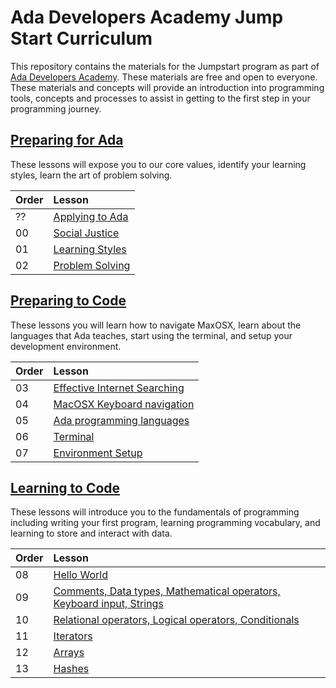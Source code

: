 # Ada Developers Academy Jump Start Curriculum

This repository contains the materials for the Jumpstart program as part of [Ada Developers Academy](http://adadevelopersacademy.org/). These materials are free and open to everyone. These materials and concepts will provide an introduction into programming tools, concepts and processes to assist in getting to the first step in your programming journey.

## [Preparing for Ada](./preparing-for-ada)
These lessons will expose you to our core values, identify your learning styles, learn the art of problem solving.

| Order | Lesson |
| :--- | :--- |
| ?? | [Applying to Ada]() |
| 00 | [Social Justice](./preparing-for-ada/social-justice/) |
| 01 | [Learning Styles](./preparing-for-ada/learning-styles/) |
| 02 | [Problem Solving](./preparing-for-ada/problem-solving/) |

## [Preparing to Code](./preparing-to-code)
These lessons you will learn how to navigate MaxOSX, learn about the languages that Ada teaches, start using the terminal, and setup your development environment.

| Order | Lesson |
| :--- | :--- |
| 03 | [Effective Internet Searching](./preparing-to-code/internet-searching/) |
| 04 | [MacOSX Keyboard navigation](./preparing-to-code/keyboard-navigation/) |
| 05 | [Ada programming languages](./preparing-to-code/ada-languages) |
| 06 | [Terminal](./preparing-to-code/terminal/) |
| 07 | [Environment Setup](./preparing-to-code/environment-setup/) |

## [Learning to Code](./learning-to-code)
These lessons will introduce you to the fundamentals of programming including writing your first program, learning programming vocabulary, and learning to store and interact with data.

| Order | Lesson |
| :--- | :--- |
| 08 | [Hello World](./learning-to-code/hello-world/) |
| 09 | [Comments, Data types, Mathematical operators, Keyboard input, Strings](./learning-to-code/grammar/) |
| 10 | [Relational operators, Logical operators, Conditionals](./learning-to-code/programming-expressions/) |
| 11 | [Iterators](./learning-to-codes/iterators/) |
| 12 | [Arrays](./learning-to-code/arrays) |
| 13 | [Hashes](./learning-to-codes/hashes) |

